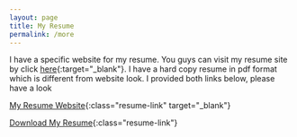 ```yaml
---
layout: page
title: My Resume
permalink: /more
---
```


I have a specific website for my resume. You guys can visit my resume site by click [here](https://resume.burhan3759.com){:target="_blank"}. I have a hard copy resume in pdf format which is different from website look. I provided both links below, please have a look

[My Resume Website](https://resume.burhan3759.com){:class="resume-link" target="_blank"}

[Download My Resume](https://drive.google.com/uc?export=download&id=1ki4_PJJMf2InAqpz9C8mTLbEStgPVqad){:class="resume-link"}
